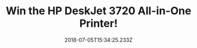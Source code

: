 ---
campaign-uuid: "c-08ef2eb5-d082-4da9-b5a2-06ac89cb429f"
type: "Preview"
category: "Gift"
date: "2018-07-05T15:34:25.233Z"
end-date: "2018-08-06T23:59:00.000Z"
disable-form: false
is_promoted: false
has_entry_page: true
title: "Win the HP DeskJet 3720 All-in-One Printer!"
competition-description: "<p>Affordable power, mobile printing, vibrant colour… YES!\
  \ we are talking about the brand new HP DeskJet 3720 All-in-One Printer and now,\
  \ thanks to NME AAA it could be yours! We’re giving away this amazing printer to\
  \ one of our lucky NME AAA members!</p>\r\n<p>Does it sounds good to you? Click\
  \ below for a chance to win!</p>"
hero-header: "Win the HP DeskJet 3720 All-in-One Printer!"
terms-confirmation: "N/A"
banner-img: "https://assets.expresslyapp.com/asset-0ae908f3-d41f-4ccc-b7f4-be526712dda7.jpg"
logo-left-href: "http://aaa.nme.com"
logo-left-image: "https://assets.expresslyapp.com/asset-b705a88a-ef5c-4aa9-9221-4d8effeddf4d.jpg"
logo-left-title: "nme aaa"
bg-image-hero: "https://assets.expresslyapp.com/asset-72260fba-f0fc-4c44-83d0-5b7fcb6c7089.jpg"
bg-image-first: "https://assets.expresslyapp.com/asset-f5e26ec4-7dbb-497d-a49f-0792bc90d5da.jpg"
section1-content: "<p>Get the compact printing power and wireless independence you\
  \ need to print, scan, and copy from virtually any mobile device. The world’s smallest\
  \ all-in-one printer is an Instant Ink ready printer that fits and looks good virtually\
  \ anywhere.</p>\r\n<p>Enter the form below and don’t miss out this great opportunity\
  \ of winning the HP DeskJet 3720 All-in-One Printer!</p>\r\n<p>Fit your space, fit\
  \ your wireless space!</p>\r\n<p>Good luck!</p>"
entry-title: "Win the HP DeskJet 3720 All-in-One Printer!"
entry-content: "Enter the draw to win the HP DeskJet 3720 All-in-One Printer by completing\
  \ the form below before 23:59 on 6th of August 2018."
has-winner: false
prize-description: "The HP DeskJet 3720 All-in-One Printer!"
special-conditions: "Multiple entries are allowed up to one every day."
---